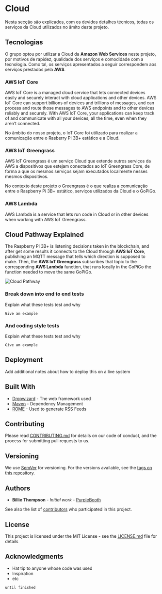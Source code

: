 # Cloud

Nesta secção são explicados, com os devidos detalhes técnicos, todas os serviços da Cloud utilizados no âmito deste projeto.

## Tecnologias

O grupo optou por utilizar a Cloud da **Amazon Web Services** neste projeto, por motivos de rapidez, qualidade dos serviços e comodidade com a tecnologia. Como tal, os serviços apresentados a seguir correspondem aos serviços prestados pela **AWS**.

### AWS IoT Core

AWS IoT Core is a managed cloud service that lets connected devices easily and securely interact with cloud applications and other devices. AWS IoT Core can support billions of devices and trillions of messages, and can process and route those messages to AWS endpoints and to other devices reliably and securely. With AWS IoT Core, your applications can keep track of and communicate with all your devices, all the time, even when they aren’t connected.

No âmbito do nosso projeto, o IoT Core foi utilizado para realizar a comunicação entre o Rasberry Pi 3B+ estático e a Cloud.

### AWS IoT Greengrass

AWS IoT Greengrass é um serviço Cloud que extende outros serviços da AWS a dispositivos que estejam conectados ao IoT Greengrass Core, de forma a que os mesmos serviços sejam executados localmente nesses mesmos dispositivos.

No contexto deste projeto o Greengrass é o que realiza a comunicação entre o Raspberry Pi 3B+ estático, serviços utilizados da Cloud e o GoPiGo.

### AWS Lambda

AWS Lambda is a service that lets run code in Cloud or in other devices when working with AWS IoT Greengrass.

## Cloud Pathway Explained

The Raspberry Pi 3B+ is listening decisions taken in the blockchain, and after get some results it connects to the Cloud through **AWS IoT Core**, publishing an MQTT message that tells which direction is supposed to make. Then, the **AWS IoT Greengrass** subscribes that topic to the corresponding **AWS Lambda** function, that runs locally in the GoPiGo the function needed to move the same GoPiGo.

![Cloud Pathway](https://github.com/l-silvestre/fikalab/blob/master/Images/Cloud/image8.png)




### Break down into end to end tests

Explain what these tests test and why

```
Give an example
```

### And coding style tests

Explain what these tests test and why

```
Give an example
```

## Deployment

Add additional notes about how to deploy this on a live system

## Built With

* [Dropwizard](http://www.dropwizard.io/1.0.2/docs/) - The web framework used
* [Maven](https://maven.apache.org/) - Dependency Management
* [ROME](https://rometools.github.io/rome/) - Used to generate RSS Feeds

## Contributing

Please read [CONTRIBUTING.md](https://gist.github.com/PurpleBooth/b24679402957c63ec426) for details on our code of conduct, and the process for submitting pull requests to us.

## Versioning

We use [SemVer](http://semver.org/) for versioning. For the versions available, see the [tags on this repository](https://github.com/your/project/tags). 

## Authors

* **Billie Thompson** - *Initial work* - [PurpleBooth](https://github.com/PurpleBooth)

See also the list of [contributors](https://github.com/your/project/contributors) who participated in this project.

## License

This project is licensed under the MIT License - see the [LICENSE.md](LICENSE.md) file for details

## Acknowledgments

* Hat tip to anyone whose code was used
* Inspiration
* etc


```
until finished
```
